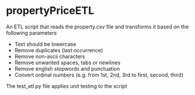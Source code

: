 # propertyPriceETL

An ETL script that reads the property.csv file and transforms it based on the following parameters
- Text should be lowercase
- Remove duplicates (last occurrence)
- Remove non-ascii characters
- Remove unwanted spaces, tabs or newlines
- Remove english stopwords and punctuation
- Convert ordinal numbers (e.g. from 1st, 2nd, 3rd to first, second, third)

The test_etl.py file applies unit testing to the script
